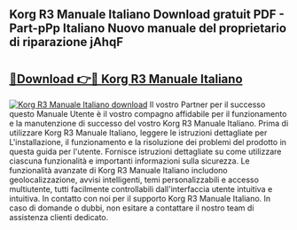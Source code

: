 ## Korg R3 Manuale Italiano Download gratuit PDF - Part-pPp Italiano Nuovo manuale del proprietario di riparazione jAhqF

# <h2><a href="http://dfalzpg.blite.top/?on=Korg+R3+Manuale+Italiano">🔗Download 👉🔴 Korg R3 Manuale Italiano</a></h2>

[![Korg R3 Manuale Italiano download](https://i.imgur.com/lujVjoI.png)](http://dfalzpg.blite.top/?on=Korg+R3+Manuale+Italiano)
Il vostro Partner per il successo questo Manuale Utente è il vostro compagno affidabile per il funzionamento e la manutenzione di successo del vostro Korg R3 Manuale Italiano. Prima di utilizzare Korg R3 Manuale Italiano, leggere le istruzioni dettagliate per L'installazione, il funzionamento e la risoluzione dei problemi del prodotto in questa guida per l'utente. Fornisce istruzioni dettagliate su come utilizzare ciascuna funzionalità e importanti informazioni sulla sicurezza. Le funzionalità avanzate di Korg R3 Manuale Italiano includono geolocalizzazione, avvisi intelligenti, temi personalizzabili e accesso multiutente, tutti facilmente controllabili dall'interfaccia utente intuitiva e intuitiva. In contatto con noi per il supporto Korg R3 Manuale Italiano. In caso di domande o dubbi, non esitare a contattare il nostro team di assistenza clienti dedicato.
